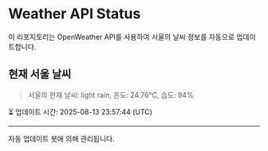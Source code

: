 
# Weather API Status

이 리포지토리는 OpenWeather API를 사용하여 서울의 날씨 정보를 자동으로 업데이트합니다.

## 현재 서울 날씨
> 서울의 현재 날씨: light rain, 온도: 24.76°C, 습도: 94%

⏳ 업데이트 시간: 2025-08-13 23:57:44 (UTC)

---
자동 업데이트 봇에 의해 관리됩니다.

